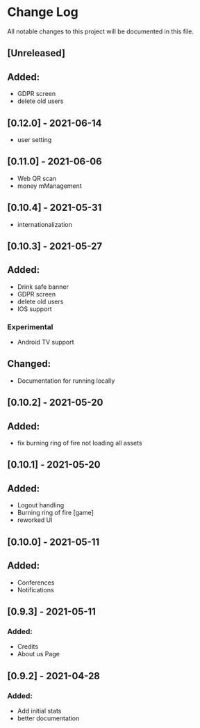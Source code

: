 # Change Log
All notable changes to this project will be documented in this file.

## [Unreleased]
## Added:
- GDPR screen
- delete old users

## [0.12.0] - 2021-06-14
- user setting

## [0.11.0] - 2021-06-06
- Web QR scan
- money mManagement

## [0.10.4] - 2021-05-31
- internationalization

## [0.10.3] - 2021-05-27
## Added:
- Drink safe banner
- GDPR screen
- delete old users
- IOS support
### Experimental
- Android TV support
## Changed:
- Documentation for running locally

## [0.10.2] - 2021-05-20
## Added:
- fix burning ring of fire not loading all assets

## [0.10.1] - 2021-05-20
## Added:
- Logout handling
- Burning ring of fire [game]
- reworked UI

## [0.10.0] - 2021-05-11
## Added:
- Conferences
- Notifications

## [0.9.3] - 2021-05-11
### Added:
- Credits
- About us Page

## [0.9.2] - 2021-04-28
### Added:
- Add initial stats
- better documentation
